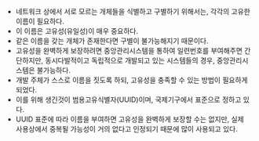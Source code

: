 - 네트워크 상에서 서로 모르는 개체들을 식별하고 구별하기 위해서는, 각각의 고유한 이름이 필요하다. 
- 이 이름은 고유성(유일성)이 매우 중요하다. 
- 같은 이름을 갖는 개체가 존재한다면 구별이 불가능해지기 때문이다.
- 고유성을 완벽하게 보장하려면 중앙관리시스템을 통하여 일련번호를 부여해주면 간단하지만, 동시다발적이고 독립적으로 개발되고 있는 시스템들의 경우, 중앙관리시스템은 불가능하다. 
- 개발 주체가 스스로 이름을 짓도록 하되, 고유성을 충족할 수 있는 방법이 필요하게 되었다. 
- 이를 위해 생긴것이 범용고유식별자(UUID)이며, 국제기구에서 표준으로 정하고 있다.
- UUID 표준에 따라 이름을 부여하면 고유성을 완벽하게 보장할 수는 없지만, 실제 사용상에서 중복될 가능성이 거의 없다고 인정되기 때문에 많이 사용되고 있다.
